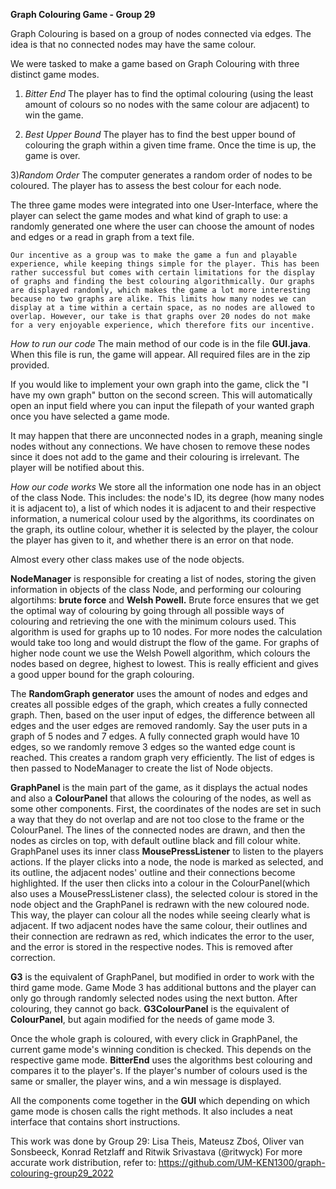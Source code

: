 **Graph Colouring Game - Group 29**

Graph Colouring is based on a group of nodes connected via edges. The idea is that no connected nodes may have the same colour. 

We were tasked to make a game based on Graph Colouring with three distinct game modes.

1) _Bitter End_ 
    The player has to find the optimal colouring (using the least amount of colours so no nodes with the same colour are adjacent) to win the game. 

2) _Best Upper Bound_
    The player has to find the best upper bound of colouring the graph within a given time frame. Once the time is up, the game is over.

3)_Random Order_ 
    The computer generates a random order of nodes to be coloured. The player has to assess the best colour for each node. 

The three game modes were integrated into one User-Interface, where the player can select the game modes and what kind of graph to use: a randomly generated one where the user can choose the amount of nodes and edges or a read in graph from a text file. 

    Our incentive as a group was to make the game a fun and playable experience, while keeping things simple for the player. This has been rather successful but comes with certain limitations for the display of graphs and finding the best colouring algorithmically. Our graphs are displayed randomly, which makes the game a lot more interesting because no two graphs are alike. This limits how many nodes we can display at a time within a certain space, as no nodes are allowed to overlap. However, our take is that graphs over 20 nodes do not make for a very enjoyable experience, which therefore fits our incentive.

_How to run our code_
The main method of our code is in the file **GUI.java**. When this file is run, the game will appear. All required files are in the zip provided. 

If you would like to implement your own graph into the game, click the  "I have my own graph" button on the second screen. This will automatically open an input field where you can input the filepath of your wanted graph once you have selected a game mode. 

It may happen that there are unconnected nodes in a graph, meaning single nodes without any connections. We have chosen to remove these nodes since it does not add to the game and their colouring is irrelevant. The player will be notified about this.

_How our code works_
We store all the information one node has in an object of the class Node. This includes: the node's ID, its degree (how many nodes it is adjacent to), a list of which nodes it is adjacent to and their respective information, a numerical colour used by the algorithms, its coordinates on the graph, its outline colour, whether it is selected by the player, the colour the player has given to it, and whether there is an error on that node.

Almost every other class makes use of the node objects. 

**NodeManager** is responsible for creating a list of nodes, storing the given information in objects of the class Node, and performing our colouring algortihms: **brute force** and **Welsh Powell.**
Brute force ensures that we get the optimal way of colouring by going through all possible ways of colouring and retrieving the one with the minimum colours used. This algorithm is used for graphs up to 10 nodes. For more nodes the calculation would take too long and would distrupt the flow of the game. For graphs of higher node count we use the Welsh Powell algorithm, which colours the nodes based on degree, highest to lowest. This is really efficient and gives a good upper bound for the graph colouring. 

The **RandomGraph generator** uses the amount of nodes and edges and creates all possible edges of the graph, which creates a fully connected graph. Then, based on the user input of edges, the difference between all edges and the user edges are removed randomly. Say the user puts in a graph of 5 nodes and 7 edges. A fully connected graph would have 10 edges, so we randomly remove 3 edges so the wanted edge count is reached. This creates a random graph very efficiently. The list of edges is then passed to NodeManager to create the list of Node objects. 

**GraphPanel** is the main part of the game, as it displays the actual nodes and also a **ColourPanel** that allows the colouring of the nodes, as well as some other components.
First, the coordinates of the nodes are set in such a way that they do not overlap and are not too close to the frame or the ColourPanel. The lines of the connected nodes are drawn, and then the nodes as circles on top, with default outline black and fill colour white. 
GraphPanel uses its inner class **MousePressListener** to listen to the players actions. If the player clicks into a node, the node is marked as selected, and its outline, the adjacent nodes' outline and their connections become highlighted. If the user then clicks into a colour in the ColourPanel(which also uses a MousePressListener class), the selected colour is stored in the node object and the GraphPanel is redrawn with the new coloured node. This way, the player can colour all the nodes while seeing clearly what is adjacent. If two adjacent nodes have the same colour, their outlines and their connection are redrawn as red, which indicates the error to the user, and the error is stored in the respective nodes. This is removed after correction. 

**G3** is the equivalent of GraphPanel, but modified in order to work with the third game mode. Game Mode 3 has additional buttons and the player can only go through randomly selected nodes using the next button. After colouring, they cannot go back. **G3ColourPanel** is the equivalent of **ColourPanel**, but again modified for the needs of game mode 3.

Once the whole graph is coloured, with every click in GraphPanel, the current game mode's winning condition is checked. This depends on the respective game mode.
**BitterEnd** uses the algorithms best colouring and compares it to the player's. If the player's number of colours used is the same or smaller, the player wins, and a win message is displayed.

All the components come together in the **GUI** which depending on which game mode is chosen calls the right methods. It also includes a neat interface that contains short instructions.


This work was done by Group 29: Lisa Theis, Mateusz Zboś, Oliver van Sonsbeeck, Konrad Retzlaff and Ritwik Srivastava (@ritwyck)
For more accurate work distribution, refer to: https://github.com/UM-KEN1300/graph-colouring-group29_2022
